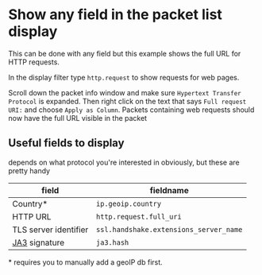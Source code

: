 # Show any field in the packet list display

This can be done with any field but this example shows the full URL for HTTP requests.

In the display filter type `http.request` to show requests for web pages.

Scroll down the packet info window and make sure `Hypertext Transfer Protocol` is expanded. Then right click on the text that says `Full request URI:` and choose `Apply as Column`. Packets containing web requests should now have the full URL visible in the packet 

## Useful fields to display
depends on what protocol you're interested in obviously, but these are pretty handy

field | fieldname
----|---
Country* | `ip.geoip.country`
HTTP URL| `http.request.full_uri`
TLS server identifier| `ssl.handshake.extensions_server_name`
[JA3](ja3.md) signature| `ja3.hash`

\* requires you to manually add a geoIP db first.
